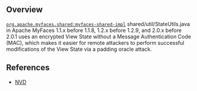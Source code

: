 ## Overview
[`org.apache.myfaces.shared:myfaces-shared-impl`](http://search.maven.org/#search%7Cga%7C1%7Ca%3A%22myfaces-shared-impl%22)
shared/util/StateUtils.java in Apache MyFaces 1.1.x before 1.1.8, 1.2.x before 1.2.9, and 2.0.x before 2.0.1 uses an encrypted View State without a Message Authentication Code (MAC), which makes it easier for remote attackers to perform successful modifications of the View State via a padding oracle attack.

## References
- [NVD](https://web.nvd.nist.gov/view/vuln/detail?vulnId=CVE-2010-2057)